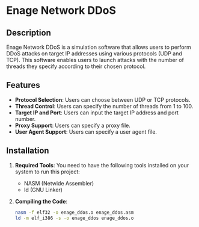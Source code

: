 # Enage Network DDoS

## Description

Enage Network DDoS is a simulation software that allows users to perform DDoS attacks on target IP addresses using various protocols (UDP and TCP). This software enables users to launch attacks with the number of threads they specify according to their chosen protocol.

## Features

- **Protocol Selection**: Users can choose between UDP or TCP protocols.
- **Thread Control**: Users can specify the number of threads from 1 to 100.
- **Target IP and Port**: Users can input the target IP address and port number.
- **Proxy Support**: Users can specify a proxy file.
- **User Agent Support**: Users can specify a user agent file.

## Installation

1. **Required Tools**: You need to have the following tools installed on your system to run this project:
   - NASM (Netwide Assembler)
   - ld (GNU Linker)

2. **Compiling the Code**:
   ```bash
   nasm -f elf32 -o enage_ddos.o enage_ddos.asm
   ld -m elf_i386 -s -o enage_ddos enage_ddos.o
